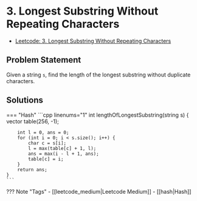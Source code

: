 # 3. Longest Substring Without Repeating Characters

- [Leetcode: 3. Longest Substring Without Repeating Characters](https://leetcode.com/problems/longest-substring-without-repeating-characters/)

## Problem Statement
Given a string `s`, find the length of the longest substring without duplicate characters.

## Solutions

=== "Hash"
    ```cpp linenums="1"
    int lengthOfLongestSubstring(string s) {
        vector<int> table(256, -1);

        int l = 0, ans = 0;
        for (int i = 0; i < s.size(); i++) {
            char c = s[i];
            l = max(table[c] + 1, l);
            ans = max(i - l + 1, ans);
            table[c] = i;
        }
        return ans;
    }
    ```

??? Note "Tags"
    - [[leetcode_medium|Leetcode Medium]]
    - [[hash|Hash]]

